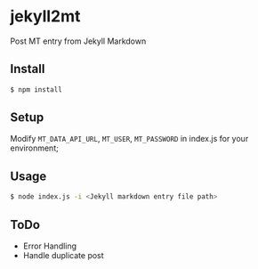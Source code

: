 jekyll2mt
=========

Post MT entry from Jekyll Markdown

Install
-------

``` sh
$ npm install
```

Setup
-----
Modify `MT_DATA_API_URL`, `MT_USER`, `MT_PASSWORD` in index.js for your environment;

Usage
-----

``` sh
$ node index.js -i <Jekyll markdown entry file path>
```

ToDo
----
- Error Handling
- Handle duplicate post
